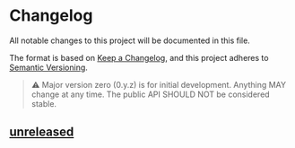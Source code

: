 # Changelog

All notable changes to this project will be documented in this file.

The format is based on [Keep a Changelog](https://keepachangelog.com/en/1.0.0/),
and this project adheres to [Semantic Versioning](https://semver.org/spec/v2.0.0.html).

> :warning: Major version zero (0.y.z) is for initial development. Anything MAY change at any time. The public API SHOULD NOT be considered stable.

## [unreleased]

[unreleased]: https://github.com//github-actions-experiments/commit/HEAD
